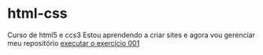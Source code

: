 # html-css
 Curso de html5 e ccs3
 Estou aprendendo a criar sites e agora vou gerenciar meu repositório
 <a href= "https://github.com/Aritanventura/html-css/exercicios/exe001/index.html"> executar o exercício 001</a>
